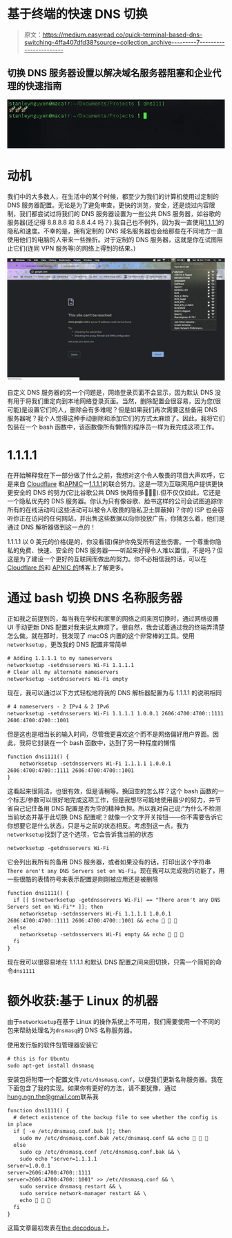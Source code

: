 # 基于终端的快速 DNS 切换

> 原文：<https://medium.easyread.co/quick-terminal-based-dns-switching-4ffa407dfd38?source=collection_archive---------7----------------------->

## 切换 DNS 服务器设置以解决域名服务器阻塞和企业代理的快速指南

![](img/f9ff71827901a269eb2d56f08cf2c251.png)

# 动机

我们中的大多数人，在生活中的某个时候，都至少为我们的计算机使用过定制的 DNS 服务器配置。无论是为了避免审查，更快的浏览，安全，还是绕过内容限制，我们都尝试过将我们的 DNS 服务器设置为一些公共 DNS 服务器，如谷歌的服务器(还记得 8.8.8.8 和 8.8.4.4 吗？).我自己也不例外，因为我一直使用[1.1.1.1](https://1.1.1.1/dns/)的隐私和速度。不幸的是，拥有定制的 DNS 域名服务器也会给那些在不同地方一直使用他们的电脑的人带来一些挫折。对于定制的 DNS 服务器，这就是你在试图阻止它们(连同 VPN 服务等)的网络上得到的结果。)

![](img/11d24aeb114b9a2b2baee6bc4b8a2ced.png)

自定义 DNS 服务器的另一个问题是，网络登录页面不会显示，因为默认 DNS 没有用于将我们重定向到本地网络登录页面。当然，删除配置会很容易，因为您(很可能)是设置它们的人，删除会有多难呢？但是如果我们再次需要这些备用 DNS 服务器呢？我个人觉得这种手动删除和添加它们的方式太麻烦了。因此，我将它们包装在一个 bash 函数中，该函数像所有懒惰的程序员一样为我完成这项工作。

# 1.1.1.1

在开始解释我在下一部分做了什么之前，我想对这个令人敬畏的项目大声欢呼，它是来自 [Cloudflare](https://www.cloudflare.com/) 和[APNIC](https://www.apnic.net/)—[1.1.1.1](https://1.1.1.1/dns/)的联合努力。这是一项为互联网用户提供更快更安全的 DNS 的努力(它比谷歌公共 DNS 快两倍多🚀🚀🚀).但不仅仅如此，它还是一个隐私优先的 DNS 服务器。你认为只有像谷歌、脸书这样的公司会试图追踪你所有的在线活动吗(这些活动可以被令人敬畏的隐私卫士屏蔽掉)？你的 ISP 也会窃听你正在访问的任何网站，并出售这些数据以向你投放广告，你猜怎么着，他们是通过 DNS 解析器做到这一点的！

1.1.1.1 以 0 美元的价格(是的，你没看错)保护你免受所有这些伤害。一个尊重你隐私的免费、快速、安全的 DNS 服务器——听起来好得令人难以置信，不是吗？但这是为了建设一个更好的互联网而做出的努力。你不必相信我的话，可以在 [Cloudflare 的](https://blog.cloudflare.com/announcing-1111/)和 [APNIC 的](https://labs.apnic.net/?p=1127)博客上了解更多。

# 通过 bash 切换 DNS 名称服务器

正如我之前提到的，每当我在学校和家里的网络之间来回切换时，通过网络设置 UI 手动更新 DNS 配置对我来说太麻烦了。很自然，我会试着通过我的终端弄清楚怎么做。就在那时，我发现了 macOS 内置的这个非常棒的工具。使用`networksetup`，更改我的 DNS 配置非常简单

```
# Adding 1.1.1.1 to my nameservers
networksetup -setdnsservers Wi-Fi 1.1.1.1
# Clear all my alternate nameservers
networksetup -setdnsservers Wi-Fi empty
```

现在，我可以通过以下方式轻松地将我的 DNS 解析器配置为与 1.1.1.1 的说明相同

```
# 4 nameservers - 2 IPv4 & 2 IPv6
networksetup -setdnsservers Wi-Fi 1.1.1.1 1.0.0.1 2606:4700:4700::1111 2606:4700:4700::1001
```

但是这也是相当长的输入时间，尽管我更喜欢这个而不是网络偏好用户界面。因此，我将它封装在一个 bash 函数中，达到了另一种程度的懒惰

```
function dns1111() {
    networksetup -setdnsservers Wi-Fi 1.1.1.1 1.0.0.1 2606:4700:4700::1111 2606:4700:4700::1001
}
```

这看起来很简洁，也很有效，但是请稍等。换回空的怎么样？这个 bash 函数的一个标志/参数可以很好地完成这项工作，但是我想尽可能地使用最少的努力，并节省自己记住备用 DNS 配置是否为空的精神负担。所以我对自己说:“为什么不检测当前状态并基于此切换 DNS 配置呢？就像一个文字开关按钮——你不需要告诉它你想要它是什么状态，只是与之前的状态相反。考虑到这一点，我为`networksetup`找到了这个选项，它会告诉我当前的状态

```
networksetup -getdnsservers Wi-Fi
```

它会列出我所有的备用 DNS 服务器，或者如果没有的话，打印出这个字符串`There aren't any DNS Servers set on Wi-Fi`。现在我可以完成我的功能了，用一些很酷的表情符号来表示配置是刚刚被应用还是被删除

```
function dns1111() {
  if [[ $(networksetup -getdnsservers Wi-Fi) == "There aren't any DNS Servers set on Wi-Fi"* ]]; then
    networksetup -setdnsservers Wi-Fi 1.1.1.1 1.0.0.1 2606:4700:4700::1111 2606:4700:4700::1001 && echo 🚀 🚀 🚀
  else
    networksetup -setdnsservers Wi-Fi empty && echo 🚦 🚦 🚦
  fi
}
```

现在我可以很容易地在 1.1.1.1 和默认 DNS 配置之间来回切换，只需一个简短的命令`dns1111`

# 额外收获:基于 Linux 的机器

由于`networksetup`在基于 Linux 的操作系统上不可用，我们需要使用一个不同的包来帮助处理名为`dnsmasq`的 DNS 名称服务器。

使用发行版的软件包管理器安装它

```
# this is for Ubuntu
sudo apt-get install dnsmasq
```

安装包将附带一个配置文件`/etc/dnsmasq.conf`，以便我们更新名称服务器。我在下面包含了我的实现。如果你有更好的方法，请不要犹豫，通过[hung.ngn.the@gmail.com](mailto:hung.ngn.the@gmail.com)联系我

```
function dns1111() {
  # detect existence of the backup file to see whether the config is in place
  if [ -e /etc/dnsmasq.conf.bak ]]; then
    sudo mv /etc/dnsmasq.conf.bak /etc/dnsmasq.conf && echo 🚦 🚦 🚦
  else
    sudo cp /etc/dnsmasq.conf /etc/dnsmasq.conf.bak && \
    sudo echo "server=1.1.1.1
server=1.0.0.1
server=2606:4700:4700::1111
server=2606:4700:4700::1001" >> /etc/dnsmasq.conf && \
    sudo service dnsmasq restart && \
    sudo service network-manager restart && \
    echo 🚀 🚀 🚀
  fi
}
```

这篇文章最初发表在[the decodous](https://thecodecousins.com/posts/dns-command/)上。